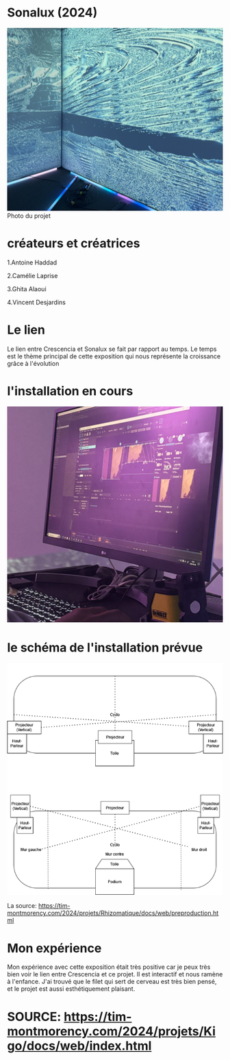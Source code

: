 # Sonalux (2024)

![photo](images/Sonalux_projet.jpeg)
Photo du projet

# créateurs et créatrices
1.Antoine Haddad

2.Camélie Laprise

3.Ghita Alaoui

4.Vincent Desjardins


# Le lien
Le lien entre Crescencia et Sonalux se fait par rapport au temps. Le temps est le thème principal de cette exposition qui nous représente la croissance grâce à l'évolution

# l'installation en cours

![photo](images/Rhizo_en_cour.jpg)

# le schéma de l'installation prévue


![photo](images/rhizomatique_plantation.drawio.png)

La source: https://tim-montmorency.com/2024/projets/Rhizomatique/docs/web/preproduction.html

# Mon expérience
Mon expérience avec cette exposition était très positive car je peux très bien voir le lien entre Crescencia et ce projet. Il est interactif et nous ramène à l'enfance. J'ai trouvé que le filet qui sert de cerveau est très bien pensé, et le projet est aussi esthétiquement plaisant.

 # SOURCE: https://tim-montmorency.com/2024/projets/Kigo/docs/web/index.html


